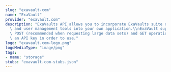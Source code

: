 ```yaml
---
slug: "exavault-com"
name: "ExaVault"
provider: "exavault.com"
description: "ExaVaults API allows you to incorporate ExaVaults suite of file transfer\
  \ and user management tools into your own application.\\nExaVault supports both\
  \ POST (recommended when requesting large data sets) and GET operations, and requires\
  \ an API key in order to use."
logo: "exavault.com-logo.png"
logoMediaType: "image/png"
tags:
- name: "storage"
stubs: "exavault.com-stubs.json"
---
```

